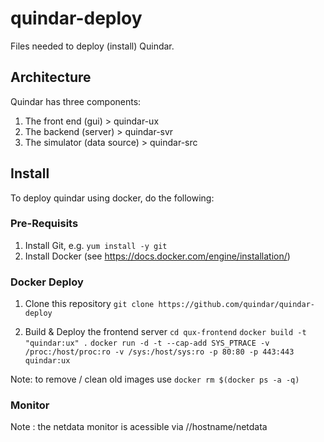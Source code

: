 # quindar-deploy
Files needed to deploy (install) Quindar.


## Architecture

Quindar has three components:

1. The front end (gui)          > quindar-ux
2. The backend (server)         > quindar-svr
3. The simulator (data source)  > quindar-src




## Install

To deploy quindar using docker, do the following:

### Pre-Requisits
1. Install Git, e.g. `yum install -y git`
2. Install Docker (see https://docs.docker.com/engine/installation/)

### Docker Deploy
1. Clone this repository 
`git clone https://github.com/quindar/quindar-deploy`

2. Build & Deploy the frontend server
`cd qux-frontend`
`docker build -t "quindar:ux" .`
`docker run -d -t --cap-add SYS_PTRACE -v /proc:/host/proc:ro -v /sys:/host/sys:ro -p 80:80 -p 443:443 quindar:ux`

Note: to remove / clean old images use `docker rm $(docker ps -a -q)`



### Monitor

Note : the netdata monitor is acessible via //hostname/netdata

